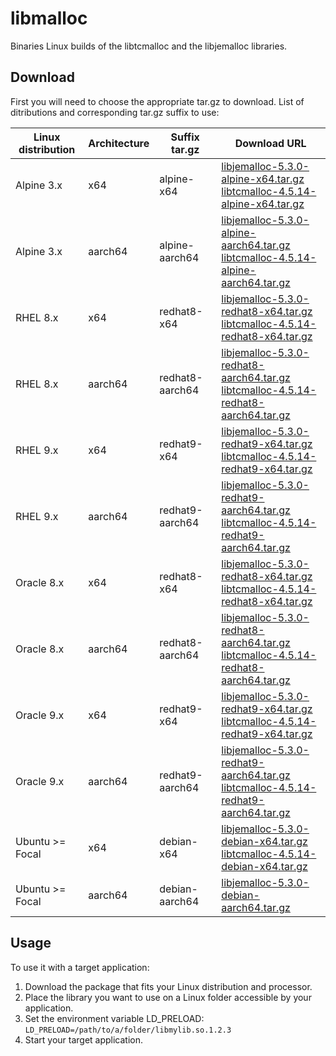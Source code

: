 # libmalloc

Binaries Linux builds of the libtcmalloc and the libjemalloc libraries.

## Download

First you will need to choose the appropriate tar.gz to download. List of ditributions and corresponding tar.gz suffix to use:

| Linux distribution | Architecture | Suffix tar.gz | Download URL |
|---|---|---|---|
| Alpine 3.x | x64 | alpine-x64 | [libjemalloc-5.3.0-alpine-x64.tar.gz](https://github.com/nmaguiar/libmalloc/releases/download/0.1.1/libjemalloc-5.3.0-alpine-x64.tar.gz)<br /> [libtcmalloc-4.5.14-alpine-x64.tar.gz](https://github.com/nmaguiar/libmalloc/releases/download/0.1.1/libtcmalloc-4.5.14-alpine-x64.tar.gz) |
| Alpine 3.x | aarch64 | alpine-aarch64 | [libjemalloc-5.3.0-alpine-aarch64.tar.gz](https://github.com/nmaguiar/libmalloc/releases/download/0.1.1/libjemalloc-5.3.0-alpine-aarch64.tar.gz)<br />[libtcmalloc-4.5.14-alpine-aarch64.tar.gz](https://github.com/nmaguiar/libmalloc/releases/download/0.1.1/libtcmalloc-4.5.14-alpine-aarch64.tar.gz) |
| RHEL 8.x | x64 | redhat8-x64 | [libjemalloc-5.3.0-redhat8-x64.tar.gz](https://github.com/nmaguiar/libmalloc/releases/download/0.1.1/libjemalloc-5.3.0-redhat8-x64.tar.gz)<br /> [libtcmalloc-4.5.14-redhat8-x64.tar.gz](https://github.com/nmaguiar/libmalloc/releases/download/0.1.1/libtcmalloc-4.5.14-redhat8-x64.tar.gz)  |
| RHEL 8.x | aarch64 | redhat8-aarch64 | [libjemalloc-5.3.0-redhat8-aarch64.tar.gz](https://github.com/nmaguiar/libmalloc/releases/download/0.1.1/libjemalloc-5.3.0-redhat8-aarch64.tar.gz)<br /> [libtcmalloc-4.5.14-redhat8-aarch64.tar.gz](https://github.com/nmaguiar/libmalloc/releases/download/0.1.1/libtcmalloc-4.5.14-redhat8-aarch64.tar.gz)  |
| RHEL 9.x | x64 | redhat9-x64 | [libjemalloc-5.3.0-redhat9-x64.tar.gz](https://github.com/nmaguiar/libmalloc/releases/download/0.1.1/libjemalloc-5.3.0-redhat9-x64.tar.gz)<br /> [libtcmalloc-4.5.14-redhat9-x64.tar.gz](https://github.com/nmaguiar/libmalloc/releases/download/0.1.1/libtcmalloc-4.5.14-redhat9-x64.tar.gz) |
| RHEL 9.x | aarch64 | redhat9-aarch64 | [libjemalloc-5.3.0-redhat9-aarch64.tar.gz](https://github.com/nmaguiar/libmalloc/releases/download/0.1.1/libjemalloc-5.3.0-redhat9-aarch64.tar.gz)<br /> [libtcmalloc-4.5.14-redhat9-aarch64.tar.gz](https://github.com/nmaguiar/libmalloc/releases/download/0.1.1/libtcmalloc-4.5.14-redhat9-aarch64.tar.gz)  |
| Oracle 8.x | x64 | redhat8-x64 | [libjemalloc-5.3.0-redhat8-x64.tar.gz](https://github.com/nmaguiar/libmalloc/releases/download/0.1.1/libjemalloc-5.3.0-redhat8-x64.tar.gz)<br /> [libtcmalloc-4.5.14-redhat8-x64.tar.gz](https://github.com/nmaguiar/libmalloc/releases/download/0.1.1/libtcmalloc-4.5.14-redhat8-x64.tar.gz)  |
| Oracle 8.x | aarch64 | redhat8-aarch64 | [libjemalloc-5.3.0-redhat8-aarch64.tar.gz](https://github.com/nmaguiar/libmalloc/releases/download/0.1.1/libjemalloc-5.3.0-redhat8-aarch64.tar.gz)<br /> [libtcmalloc-4.5.14-redhat8-aarch64.tar.gz](https://github.com/nmaguiar/libmalloc/releases/download/0.1.1/libtcmalloc-4.5.14-redhat8-aarch64.tar.gz) |
| Oracle 9.x | x64 | redhat9-x64 | [libjemalloc-5.3.0-redhat9-x64.tar.gz](https://github.com/nmaguiar/libmalloc/releases/download/0.1.1/libjemalloc-5.3.0-redhat9-x64.tar.gz)<br /> [libtcmalloc-4.5.14-redhat9-x64.tar.gz](https://github.com/nmaguiar/libmalloc/releases/download/0.1.1/libtcmalloc-4.5.14-redhat9-x64.tar.gz) |
| Oracle 9.x | aarch64 | redhat9-aarch64 | [libjemalloc-5.3.0-redhat9-aarch64.tar.gz](https://github.com/nmaguiar/libmalloc/releases/download/0.1.1/libjemalloc-5.3.0-redhat9-aarch64.tar.gz)<br /> [libtcmalloc-4.5.14-redhat9-aarch64.tar.gz](https://github.com/nmaguiar/libmalloc/releases/download/0.1.1/libtcmalloc-4.5.14-redhat9-aarch64.tar.gz)  |
| Ubuntu >= Focal | x64 | debian-x64 | [libjemalloc-5.3.0-debian-x64.tar.gz](https://github.com/nmaguiar/libmalloc/releases/download/0.1.1/libjemalloc-5.3.0-debian-x64.tar.gz)<br /> [libtcmalloc-4.5.14-debian-x64.tar.gz](https://github.com/nmaguiar/libmalloc/releases/download/0.1.1/libtcmalloc-4.5.14-debian-x64.tar.gz) |
| Ubuntu >= Focal | aarch64 | debian-aarch64 | [libjemalloc-5.3.0-debian-aarch64.tar.gz](https://github.com/nmaguiar/libmalloc/releases/download/0.1.1/libjemalloc-5.3.0-debian-aarch64.tar.gz) |

## Usage

To use it with a target application:

1. Download the package that fits your Linux distribution and processor.
2. Place the library you want to use on a Linux folder accessible by your application.
3. Set the environment variable LD_PRELOAD: ```LD_PRELOAD=/path/to/a/folder/libmylib.so.1.2.3```
4. Start your target application.
